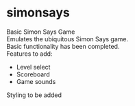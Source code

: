 # simonsays
Basic Simon Says Game 
<br>
Emulates the ubiquitous Simon Says game. <br>
Basic functionality has been completed. <br>
Features to add: <br>
- Level select <br>
- Scoreboard <br> 
- Game sounds <br>

Styling to be added
